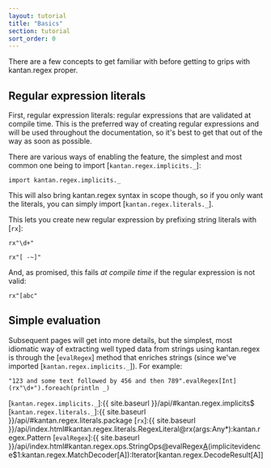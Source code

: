 ```yaml
---
layout: tutorial
title: "Basics"
section: tutorial
sort_order: 0
---
```

There are a few concepts to get familiar with before getting to grips with kantan.regex proper.

## Regular expression literals

First, regular expression literals: regular expressions that are validated at compile time. This is the preferred way
of creating regular expressions and will be used throughout the documentation, so it's best to get that out of the way
as soon as possible.

There are various ways of enabling the feature, the simplest and most common one being to import
[`kantan.regex.implicits._`]:

```tut:silent
import kantan.regex.implicits._
```

This will also bring kantan.regex syntax in scope though, so if you only want the literals, you can simply import
[`kantan.regex.literals._`].

This lets you create new regular expression by prefixing string literals with [`rx`]:
 
```tut
rx"\d+"

rx"[ -~]"
```

And, as promised, this fails *at compile time* if the regular expression is not valid:
 
```tut:fail
rx"[abc"
```

## Simple evaluation

Subsequent pages will get into more details, but the simplest, most idiomatic way of extracting well typed data from
strings using kantan.regex is through the [`evalRegex`] method that enriches strings (since we've imported
[`kantan.regex.implicits._`]). For example:

```tut
"123 and some text followed by 456 and then 789".evalRegex[Int](rx"\d+").foreach(println _)
```

[`kantan.regex.implicits._`]:{{ site.baseurl }}/api/#kantan.regex.implicits$
[`kantan.regex.literals._`]:{{ site.baseurl }}/api/#kantan.regex.literals.package
[`rx`]:{{ site.baseurl }}/api/index.html#kantan.regex.literals.RegexLiteral@rx(args:Any*):kantan.regex.Pattern
[`evalRegex`]:{{ site.baseurl }}/api/index.html#kantan.regex.ops.StringOps@evalRegex[A](p:kantan.regex.Pattern)(implicitevidence$1:kantan.regex.MatchDecoder[A]):Iterator[kantan.regex.DecodeResult[A]]